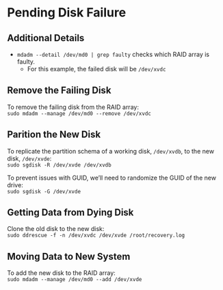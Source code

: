 # Pending Disk Failure

## Additional Details

- `mdadm --detail /dev/md0 | grep faulty` checks which RAID array is faulty.
	- For this example, the failed disk will be `/dev/xvdc`

## Remove the Failing Disk

To remove the failing disk from the RAID array:   
`sudo mdadm --manage /dev/md0 --remove /dev/xvdc`
	
## Parition the New Disk

To replicate the partition schema of a working disk, `/dev/xvdb`, to the new disk, `/dev/xvde`:   
`sudo sgdisk -R /dev/xvde /dev/xvdb` 

To prevent issues with GUID, we’ll need to randomize the GUID of the new drive:   
`sudo sgdisk -G /dev/xvde`

## Getting Data from Dying Disk

Clone the old disk to the new disk:   
`sudo ddrescue -f -n /dev/xvdc /dev/xvde /root/recovery.log`

## Moving Data to New System

To add the new disk to the RAID array:   
`sudo mdadm --manage /dev/md0 --add /dev/xvde`
